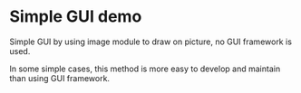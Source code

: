 Simple GUI demo
=======


Simple GUI by using image module to draw on picture, no GUI framework is used.

In some simple cases, this method is more easy to develop and maintain than using GUI framework.

